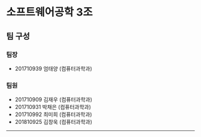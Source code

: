 # 소프트웨어공학 3조

## 팀 구성

### 팀장

- 201710939 엄태양 (컴퓨터과학과)

### 팀원

- 201710909 김재우 (컴퓨터과학과)
- 201710931 박채은 (컴퓨터과학과)
- 201710992 최미희 (컴퓨터과학과)
- 201810925 김창욱 (컴퓨터과학과)

---
